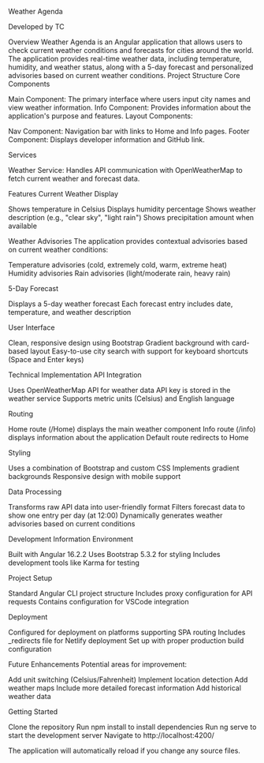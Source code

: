 Weather Agenda

Developed by TC

Overview
Weather Agenda is an Angular application that allows users to check current weather conditions and forecasts for cities around the world. The application provides real-time weather data, including temperature, humidity, and weather status, along with a 5-day forecast and personalized advisories based on current weather conditions.
Project Structure
Core Components

Main Component: The primary interface where users input city names and view weather information.
Info Component: Provides information about the application's purpose and features.
Layout Components:

Nav Component: Navigation bar with links to Home and Info pages.
Footer Component: Displays developer information and GitHub link.



Services

Weather Service: Handles API communication with OpenWeatherMap to fetch current weather and forecast data.

Features
Current Weather Display

Shows temperature in Celsius
Displays humidity percentage
Shows weather description (e.g., "clear sky", "light rain")
Shows precipitation amount when available

Weather Advisories
The application provides contextual advisories based on current weather conditions:

Temperature advisories (cold, extremely cold, warm, extreme heat)
Humidity advisories
Rain advisories (light/moderate rain, heavy rain)

5-Day Forecast

Displays a 5-day weather forecast
Each forecast entry includes date, temperature, and weather description

User Interface

Clean, responsive design using Bootstrap
Gradient background with card-based layout
Easy-to-use city search with support for keyboard shortcuts (Space and Enter keys)

Technical Implementation
API Integration

Uses OpenWeatherMap API for weather data
API key is stored in the weather service
Supports metric units (Celsius) and English language

Routing

Home route (/Home) displays the main weather component
Info route (/info) displays information about the application
Default route redirects to Home

Styling

Uses a combination of Bootstrap and custom CSS
Implements gradient backgrounds
Responsive design with mobile support

Data Processing

Transforms raw API data into user-friendly format
Filters forecast data to show one entry per day (at 12:00)
Dynamically generates weather advisories based on current conditions

Development Information
Environment

Built with Angular 16.2.2
Uses Bootstrap 5.3.2 for styling
Includes development tools like Karma for testing

Project Setup

Standard Angular CLI project structure
Includes proxy configuration for API requests
Contains configuration for VSCode integration

Deployment

Configured for deployment on platforms supporting SPA routing
Includes _redirects file for Netlify deployment
Set up with proper production build configuration

Future Enhancements
Potential areas for improvement:

Add unit switching (Celsius/Fahrenheit)
Implement location detection
Add weather maps
Include more detailed forecast information
Add historical weather data

Getting Started

Clone the repository
Run npm install to install dependencies
Run ng serve to start the development server
Navigate to http://localhost:4200/

The application will automatically reload if you change any source files.
